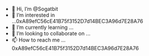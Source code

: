 - 👋 Hi, I’m @Sogatbit
- 👀 I’m interested in ...0xA89efC56cE41B75f3152D7d14BEC3A96d7E28A76
- 🌱 I’m currently learning ...
- 💞️ I’m looking to collaborate on ...
- 📫 How to reach me ...
0xA89efC56cE41B75f3152D7d14BEC3A96d7E28A76
<!---
Sogatbit/Sogatbit is a ✨ special ✨ repository because its `README.md` (this file) appears on your GitHub profile.
You can click the Preview link to take a look at your changes.
--->
